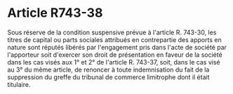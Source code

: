 # Article R743-38

Sous réserve de la condition suspensive prévue à l'article R. 743-30, les titres de capital ou parts sociales attribués en contrepartie des apports en nature sont réputés libérés par l'engagement pris dans l'acte de société par l'apporteur soit d'exercer son droit de présentation en faveur de la société dans les cas visés aux 1° et 2° de l'article R. 743-37, soit, dans le cas visé au 3° du même article, de renoncer à toute indemnisation du fait de la suppression du greffe du tribunal de commerce limitrophe dont il était titulaire.
